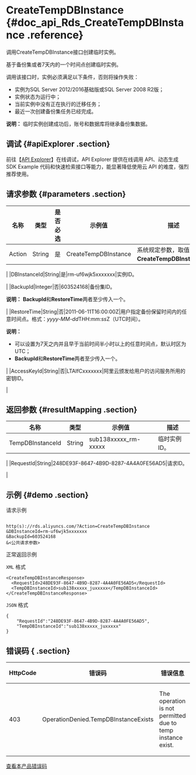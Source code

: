 # CreateTempDBInstance {#doc_api_Rds_CreateTempDBInstance .reference}

调用CreateTempDBInstance接口创建临时实例。

基于备份集或者7天内的一个时间点创建临时实例。

调用该接口时，实例必须满足以下条件，否则将操作失败：

-   实例为SQL Server 2012/2016基础版或SQL Server 2008 R2版；
-   实例状态为运行中；
-   当前实例中没有正在执行的迁移任务；
-   最近一次创建备份集任务已经完成。

**说明：** 临时实例创建成功后，账号和数据库将继承备份集数据。


## 调试 {#apiExplorer .section}

前往【[API Explorer](https://api.aliyun.com/#product=Rds&api=CreateTempDBInstance)】在线调试，API Explorer 提供在线调用 API、动态生成 SDK Example 代码和快速检索接口等能力，能显著降低使用云 API 的难度，强烈推荐使用。

## 请求参数 {#parameters .section}

|名称|类型|是否必选|示例值|描述|
|--|--|----|---|--|
|Action|String|是|CreateTempDBInstance|系统规定参数，取值：**CreateTempDBInstance**。

 |
|DBInstanceId|String|是|rm-uf6wjk5xxxxxxx|实例ID。

 |
|BackupId|Integer|否|603524168|备份集ID。

 **说明：** **BackupId**和**RestoreTime**两者至少传入一个。

 |
|RestoreTime|String|否|2011-06-11T16:00:00Z|用户指定备份保留时间内的任意时间点。格式：*yyyy-MM-dd*T*HH:mm:ss*Z（UTC时间）。

 **说明：** 

-   可以设置为7天之内并且早于当前时间半小时以上的任意时间点，默认时区为UTC；
-   **BackupId**和**RestoreTime**两者至少传入一个。

 |
|AccessKeyId|String|否|LTAIfCxxxxxxx|阿里云颁发给用户的访问服务所用的密钥ID。

 |

## 返回参数 {#resultMapping .section}

|名称|类型|示例值|描述|
|--|--|---|--|
|TempDBInstanceId|String|sub138xxxxx\_rm-xxxxx|临时实例ID。

 |
|RequestId|String|248DE93F-8647-4B9D-8287-4A4A0FE56AD5|请求ID。

 |

## 示例 {#demo .section}

请求示例

``` {#request_demo}

http(s)://rds.aliyuncs.com/?Action=CreateTempDBInstance
&DBInstanceId=rm-uf6wjk5xxxxxxx
&BackupId=603524168
&<公共请求参数>

```

正常返回示例

`XML` 格式

``` {#xml_return_success_demo}
<CreateTempDBInstanceResponse>
  <RequestId>248DE93F-8647-4B9D-8287-4A4A0FE56AD5</RequestId>
  <TempDBInstanceId>sub138xxxxx_juxxxxx</TempDBInstanceId>
</CreateTempDBInstanceResponse>

```

`JSON` 格式

``` {#json_return_success_demo}
{
	"RequestId":"248DE93F-8647-4B9D-8287-4A4A0FE56AD5",
	"TempDBInstanceId":"sub138xxxxx_juxxxxx"
}
```

## 错误码 { .section}

|HttpCode|错误码|错误信息|描述|
|--------|---|----|--|
|403|OperationDenied.TempDBInstanceExists|The operation is not permitted due to temp instance exist.|临时实例已经存在|

[查看本产品错误码](https://error-center.aliyun.com/status/product/Rds)


